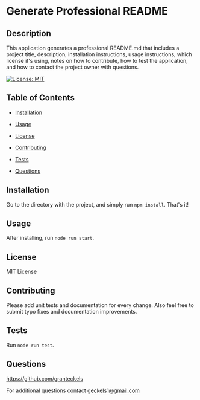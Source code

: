 # Generate Professional README

## Description

This application generates a professional README.md that includes a project title, description, installation instructions, usage instructions, which license it's using, notes on how to contribute, how to test the application, and how to contact the project owner with questions.

[![License: MIT](https://img.shields.io/badge/License-MIT-yellow.svg)](https://opensource.org/licenses/MIT)

## Table of Contents

- [Installation](#installation)

- [Usage](#usage)

- [License](#license)

- [Contributing](#contributing)

- [Tests](#tests)

- [Questions](#questions)

## Installation

Go to the directory with the project, and simply run `npm install`. That's it!

## Usage

After installing, run `node run start`.

## License

MIT License

## Contributing

Please add unit tests and documentation for every change. Also feel free to submit typo fixes and documentation improvements.

## Tests

Run `node run test`.

## Questions

https://github.com/granteckels

For additional questions contact geckels1@gmail.com